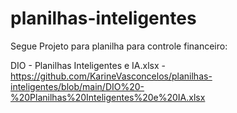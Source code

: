 # planilhas-inteligentes

Segue Projeto para planilha para controle financeiro:

DIO - Planilhas Inteligentes e IA.xlsx - https://github.com/KarineVasconcelos/planilhas-inteligentes/blob/main/DIO%20-%20Planilhas%20Inteligentes%20e%20IA.xlsx
